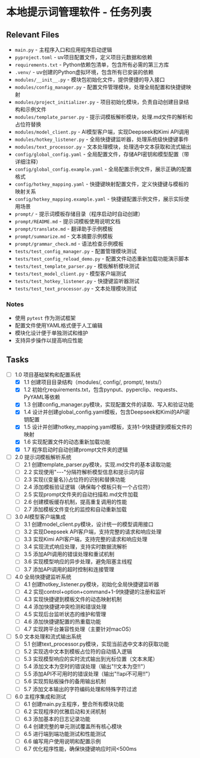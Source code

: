 # 本地提示词管理软件 - 任务列表

## Relevant Files

- `main.py` - 主程序入口和应用程序启动逻辑
- `pyproject.toml` - uv项目配置文件，定义项目元数据和依赖
- `requirements.txt` - Python依赖包清单，包含所有必需的第三方库
- `.venv/` - uv创建的Python虚拟环境，包含所有已安装的依赖
- `modules/__init__.py` - 模块包初始化文件，提供便捷的导入接口
- `modules/config_manager.py` - 配置文件管理模块，处理全局配置和快捷键映射
- `modules/project_initializer.py` - 项目初始化模块，负责自动创建目录结构和示例文件
- `modules/template_parser.py` - 提示词模板解析模块，处理.md文件的解析和占位符替换
- `modules/model_client.py` - AI模型客户端，实现Deepseek和Kimi API调用
- `modules/hotkey_listener.py` - 全局快捷键监听器，处理系统级快捷键事件
- `modules/text_processor.py` - 文本处理模块，处理选中文本获取和流式输出
- `config/global_config.yaml` - 全局配置文件，存储API密钥和模型配置（带详细注释）
- `config/global_config.example.yaml` - 全局配置示例文件，展示正确的配置格式
- `config/hotkey_mapping.yaml` - 快捷键映射配置文件，定义快捷键与模板的映射关系
- `config/hotkey_mapping.example.yaml` - 快捷键配置示例文件，展示实际使用场景
- `prompt/` - 提示词模板存储目录（程序启动时自动创建）
- `prompt/README.md` - 提示词模板使用说明文档
- `prompt/translate.md` - 翻译助手示例模板
- `prompt/summarize.md` - 文本摘要示例模板
- `prompt/grammar_check.md` - 语法检查示例模板
- `tests/test_config_manager.py` - 配置管理模块测试
- `tests/test_config_reload_demo.py` - 配置文件动态重新加载功能演示脚本
- `tests/test_template_parser.py` - 模板解析模块测试
- `tests/test_model_client.py` - 模型客户端测试
- `tests/test_hotkey_listener.py` - 快捷键监听器测试
- `tests/test_text_processor.py` - 文本处理模块测试

### Notes

- 使用 `pytest` 作为测试框架
- 配置文件使用YAML格式便于人工编辑
- 模块化设计便于单独测试和维护
- 支持异步操作以提高响应性能

## Tasks

- [ ] 1.0 项目基础架构和配置系统
  - [x] 1.1 创建项目目录结构（modules/, config/, prompt/, tests/）
  - [x] 1.2 初始化requirements.txt，包含pynput、pyperclip、requests、PyYAML等依赖
  - [x] 1.3 创建config_manager.py模块，实现配置文件的读取、写入和验证功能
  - [x] 1.4 设计并创建global_config.yaml模板，包含Deepseek和Kimi的API密钥配置
  - [x] 1.5 设计并创建hotkey_mapping.yaml模板，支持1-9快捷键到模板文件的映射
  - [x] 1.6 实现配置文件的动态重新加载功能
  - [x] 1.7 程序启动时自动创建prompt文件夹的逻辑

- [ ] 2.0 提示词模板解析系统
  - [ ] 2.1 创建template_parser.py模块，实现.md文件的基本读取功能
  - [ ] 2.2 实现使用"---"分隔符解析模型信息和提示词内容
  - [ ] 2.3 实现{{变量名}}占位符的识别和替换功能
  - [ ] 2.4 添加模板验证逻辑（确保每个模板只有一个占位符）
  - [ ] 2.5 实现prompt文件夹的自动扫描和.md文件加载
  - [ ] 2.6 创建模板缓存机制，提高重复调用的性能
  - [ ] 2.7 添加模板文件变化的监控和自动重新加载

- [ ] 3.0 AI模型客户端集成
  - [ ] 3.1 创建model_client.py模块，设计统一的模型调用接口
  - [ ] 3.2 实现Deepseek API客户端，支持完整的请求和响应处理
  - [ ] 3.3 实现Kimi API客户端，支持完整的请求和响应处理  
  - [ ] 3.4 实现流式响应处理，支持实时数据流解析
  - [ ] 3.5 添加API调用的错误处理和重试机制
  - [ ] 3.6 实现模型响应的异步处理，避免阻塞主线程
  - [ ] 3.7 添加API调用的超时控制和连接管理

- [ ] 4.0 全局快捷键监听系统
  - [ ] 4.1 创建hotkey_listener.py模块，初始化全局快捷键监听器
  - [ ] 4.2 实现control+option+command+1-9快捷键的注册和监听
  - [ ] 4.3 实现快捷键到模板文件的动态映射机制
  - [ ] 4.4 添加快捷键冲突检测和错误处理
  - [ ] 4.5 实现后台监听状态的维护和管理
  - [ ] 4.6 添加快捷键配置的热重载功能
  - [ ] 4.7 实现跨平台兼容性处理（主要针对macOS）

- [ ] 5.0 文本处理和流式输出系统
  - [ ] 5.1 创建text_processor.py模块，实现当前选中文本的获取功能
  - [ ] 5.2 实现选中文本到模板占位符的自动插入逻辑
  - [ ] 5.3 实现模型响应的实时流式输出到光标位置（文本末尾）
  - [ ] 5.4 添加文本为空时的错误处理（输出"!!文本为空!!"）
  - [ ] 5.5 添加API不可用时的错误处理（输出"!!api不可用!!"）
  - [ ] 5.6 实现剪贴板操作的备用输出机制
  - [ ] 5.7 添加文本输出的字符编码处理和特殊字符过滤

- [ ] 6.0 主程序集成和测试
  - [ ] 6.1 创建main.py主程序，整合所有模块功能
  - [ ] 6.2 实现程序的优雅启动和关闭机制
  - [ ] 6.3 添加基本的日志记录功能
  - [ ] 6.4 创建完整的单元测试覆盖所有核心模块
  - [ ] 6.5 进行端到端功能测试和性能测试
  - [ ] 6.6 编写用户使用说明和配置示例
  - [ ] 6.7 优化程序性能，确保快捷键响应时间<500ms 